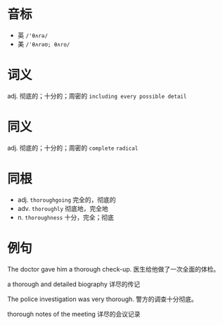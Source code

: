# 音标

- 英 `/'θʌrə/`
- 美 `/ˈθʌrəʊ; θʌro/`

# 词义

adj. 彻底的；十分的；周密的
`including every possible detail`

# 同义

adj. 彻底的；十分的；周密的
`complete` `radical`

# 同根

- adj. `thoroughgoing` 完全的，彻底的
- adv. `thoroughly` 彻底地，完全地
- n. `thoroughness` 十分，完全；彻底

# 例句

The doctor gave him a thorough check-up.
医生给他做了一次全面的体检。

a thorough and detailed biography
详尽的传记

The police investigation was very thorough.
警方的调查十分彻底。

thorough notes of the meeting
详尽的会议记录


